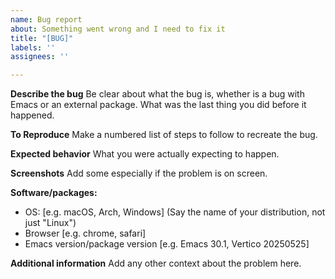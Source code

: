 ```yaml
---
name: Bug report
about: Something went wrong and I need to fix it
title: "[BUG]"
labels: ''
assignees: ''

---
```


**Describe the bug**
Be clear about what the bug is, whether is a bug with Emacs or an external package. What was the last thing you did before it happened.

**To Reproduce**
Make a numbered list of steps to follow to recreate the bug.

**Expected behavior**
What you were actually expecting to happen.

**Screenshots**
Add some especially if the problem is on screen.

**Software/packages:**
- OS: [e.g. macOS, Arch, Windows] (Say the name of your distribution, not just "Linux")
 - Browser [e.g. chrome, safari]
 - Emacs version/package version [e.g. Emacs 30.1, Vertico 20250525]

**Additional information**
Add any other context about the problem here.
